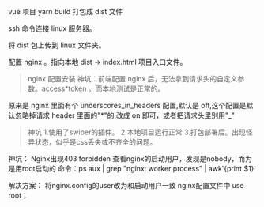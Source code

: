 vue 项目
yarn build 打包成 dist 文件

ssh 命令连接 linux 服务器。

将 dist 包上传到 linux 文件夹。

配置 nginx 。指向本地 dist -> index.html 项目入口文件。

> nginx 配置安装
> 神坑：前端配置 nginx 后，无法拿到请求头的自定义参数。access\*token 。而本地测试是正常的。

原来是 nginx 里面有个 underscores_in_headers 配置,默认是 off,这个配置是默认忽略掉请求 header 里面的"*"的,改成 on 即可，或者把请求头里别用"\_"

>神坑
1.使用了swiper的插件。
2.本地项目运行正常
3.打包部署后。出现怪异状态，似乎是css丢失或不齐全的问题。

神坑：
Nginx出现403 forbidden
查看nginx的启动用户，发现是nobody，而为是用root启动的
命令：ps aux | grep "nginx: worker process" | awk'{print $1}'

解决方案：
将nginx.config的user改为和启动用户一致
nginx配置文件中 use root；